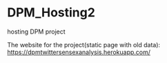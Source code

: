 # DPM_Hosting2
hosting DPM project

The website for the project(static page with old data): https://dpmtwittersensexanalysis.herokuapp.com/
